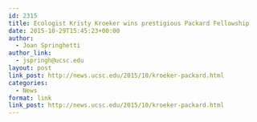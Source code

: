 ```yaml
---
id: 2315
title: Ecologist Kristy Kroeker wins prestigious Packard Fellowship
date: 2015-10-29T15:45:23+00:00
author:
  - Joan Springhetti
author_link:
  - jspringh@ucsc.edu
layout: post
link_post: http://news.ucsc.edu/2015/10/kroeker-packard.html
categories:
  - News
format: link
link_post: http://news.ucsc.edu/2015/10/kroeker-packard.html
---
```

